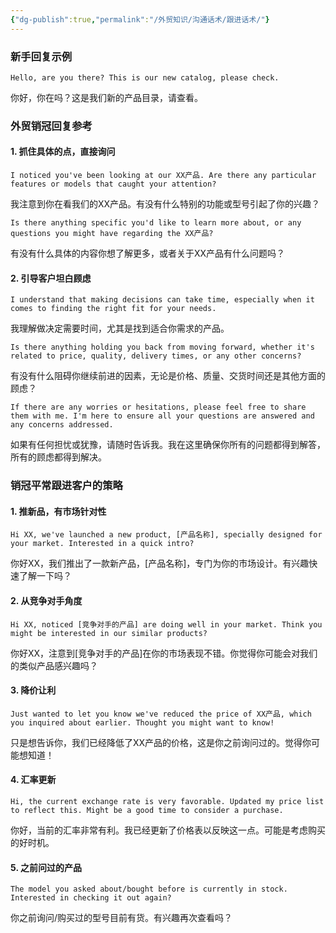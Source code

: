 ```yaml
---
{"dg-publish":true,"permalink":"/外贸知识/沟通话术/跟进话术/"}
---
```


### 新手回复示例

```
Hello, are you there? This is our new catalog, please check.
```

你好，你在吗？这是我们新的产品目录，请查看。

### 外贸销冠回复参考

#### 1. **抓住具体的点，直接询问**

```
I noticed you've been looking at our XX产品. Are there any particular features or models that caught your attention?
```

我注意到你在看我们的XX产品。有没有什么特别的功能或型号引起了你的兴趣？

```
Is there anything specific you'd like to learn more about, or any questions you might have regarding the XX产品?
```

有没有什么具体的内容你想了解更多，或者关于XX产品有什么问题吗？

#### 2. **引导客户坦白顾虑**

```
I understand that making decisions can take time, especially when it comes to finding the right fit for your needs.
```

我理解做决定需要时间，尤其是找到适合你需求的产品。

```
Is there anything holding you back from moving forward, whether it's related to price, quality, delivery times, or any other concerns?
```

有没有什么阻碍你继续前进的因素，无论是价格、质量、交货时间还是其他方面的顾虑？

```
If there are any worries or hesitations, please feel free to share them with me. I'm here to ensure all your questions are answered and any concerns addressed.
```

如果有任何担忧或犹豫，请随时告诉我。我在这里确保你所有的问题都得到解答，所有的顾虑都得到解决。


### 销冠平常跟进客户的策略

#### 1. **推新品，有市场针对性**

```
Hi XX, we've launched a new product, [产品名称], specially designed for your market. Interested in a quick intro?
```

你好XX，我们推出了一款新产品，[产品名称]，专门为你的市场设计。有兴趣快速了解一下吗？

#### 2. **从竞争对手角度**

```
Hi XX, noticed [竞争对手的产品] are doing well in your market. Think you might be interested in our similar products?
```

你好XX，注意到[竞争对手的产品]在你的市场表现不错。你觉得你可能会对我们的类似产品感兴趣吗？

#### 3. **降价让利**

```
Just wanted to let you know we've reduced the price of XX产品, which you inquired about earlier. Thought you might want to know!
```

只是想告诉你，我们已经降低了XX产品的价格，这是你之前询问过的。觉得你可能想知道！

#### 4. **汇率更新**

```
Hi, the current exchange rate is very favorable. Updated my price list to reflect this. Might be a good time to consider a purchase.
```

你好，当前的汇率非常有利。我已经更新了价格表以反映这一点。可能是考虑购买的好时机。


#### 5. **之前问过的产品**

```
The model you asked about/bought before is currently in stock. Interested in checking it out again?
```

你之前询问/购买过的型号目前有货。有兴趣再次查看吗？
